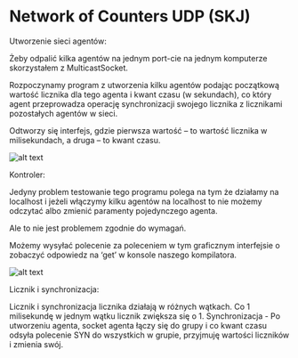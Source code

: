 # Network of Counters UDP (SKJ)

Utworzenie sieci agentów:

Żeby odpalić kilka agentów na jednym port-cie na jednym komputerze skorzystałem z MulticastSocket.

Rozpoczynamy program z utworzenia kilku agentów podając początkową wartość licznika dla tego agenta i kwant czasu (w sekundach), co który agent przeprowadza operację synchronizacji swojego licznika z licznikami pozostałych agentów w sieci. 

Odtworzy się interfejs, gdzie pierwsza wartość – to wartość licznika w milisekundach, a druga – to kwant czasu.

![alt text](https://github.com/s15444/NetworkOfCountersUDP-SKJ/blob/master/project-info/1.png)

Kontroler:

Jedyny problem testowanie tego programu polega na tym że działamy na localhost i jeżeli włączymy kilku agentów na localhost to nie możemy odczytać albo zmienić paramenty pojedynczego agenta. 

Ale to nie jest problemem zgodnie do wymagań. 

Możemy wysyłać polecenie za poleceniem w tym graficznym interfejsie o zobaczyć odpowiedz na ‘get’ w konsole naszego kompilatora.

![alt text](https://github.com/s15444/NetworkOfCountersUDP-SKJ/blob/master/project-info/2.png)

Licznik i synchronizacja:

Licznik i synchronizacja licznika działają w różnych wątkach. Co  1 milisekundę w jednym wątku licznik zwiększa się o 1. 
Synchronizacja - Po utworzeniu agenta, socket agenta łączy się do grupy i co kwant czasu odsyła polecenie SYN do wszystkich w grupie, przyjmuję wartości liczników i zmienia swój.

